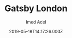 ---
title: Gatsby London
github: https://github.com/ImedAdel/gatsby-london
demo: https://gatsby-london.netlify.app/
author: Imed Adel
ssg:
  - Gatsby
cms:
  - Markdown
date: 2019-05-18T14:17:26.000Z
description: A free, open source, image-concentric starter for GatsbyJS
draft: false
publish_date: '2019-05-18T14:17:26Z'
update_date: '2019-11-20T20:47:09Z'
github_star: 158
github_fork: 69
---